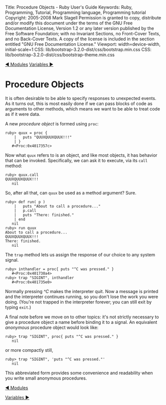 Title: Procedure Objects - Ruby User's Guide
Keywords: Ruby, Programming, Tutorial, Programming language, Programming tutorial
Copyright: 2005-2008 Mark Slagell
           Permission is granted to copy, distribute and/or modify this document under the terms of the GNU Free Documentation License, Version 1.2 or any later version published by the Free Software Foundation; with no Invariant Sections, no Front-Cover Texts, and no Back-Cover Texts.
           A copy of the license is included in the section entitled "GNU Free Documentation License."
Viewport: width=device-width, initial-scale=1
CSS: lib/bootstrap-3.2.0-dist/css/bootstrap.min.css
CSS: lib/bootstrap-3.2.0-dist/css/bootstrap-theme.min.css

<div class="container">
<!-- Previous page -->
<a href="modules.html" class="btn btn-default">&#9668; Modules</a>
<!-- Next page -->
<a href="variables.html" class="btn btn-default">Variables &#9658;</a>

Procedure Objects
=================

It is often desirable to be able to specify responses to unexpected
events.  As it turns out, this is most easily done if we can pass
blocks of code as arguments to other methods, which means we want to
be able to treat code as if it were data.

A new *procedure object* is formed using `proc`:

    ruby> quux = proc {
        |   puts "QUUXQUUXQUUX!!!"
        | }
       #<Proc:0x4017357c>

Now what `quux` refers to is an object, and like most
objects, it has behavior that can be invoked.  Specifically, we
can ask it to execute, via its `call` method:

    ruby> quux.call
    QUUXQUUXQUUX!!!
       nil

So, after all that, can `quux` be used as a method
argument? Sure.

    ruby> def run( p )
        |   puts "About to call a procedure..."
        |   p.call
        |   puts "There: finished."
        | end
       nil
    ruby> run quux
    About to call a procedure...
    QUUXQUUXQUUX!!!
    There: finished.
       nil

The `trap` method lets us assign the response of our choice
to any system signal.

    ruby> inthandler = proc{ puts "^C was pressed." }
       #<Proc:0x401730a4>
    ruby> trap "SIGINT", inthandler
       #<Proc:0x401735e0>

Normally pressing *^C* makes the interpreter quit.  Now a
message is printed and the interpreter continues running, so you don't
lose the work you were doing.  (You're not trapped in the
interpreter forever; you can still exit by typing `exit`.)

A final note before we move on to other topics: it's not strictly
necessary to give a procedure object a name before binding it to a
signal.  An equivalent *anonymous* procedure object would
look like:

    ruby> trap "SIGINT", proc{ puts "^C was pressed." }
       nil

or more compactly still,

    ruby> trap "SIGINT", 'puts "^C was pressed."'
       nil

This abbreviated form provides some convenience and readability
when you write small anonymous procedures.

<!-- Previous page -->
<a href="modules.html" class="btn btn-default">&#9668; Modules</a>
<!-- Next page -->
<a href="variables.html" class="btn btn-default">Variables &#9658;</a>
</div>
<script src="lib/jquery-1.11.1.min.js"></script>
<script src="lib/bootstrap-3.2.0-dist/js/bootstrap.min.js"></script>
<script src="kbdnav.js"></script>
